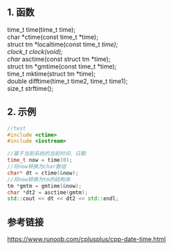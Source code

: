
## 1. 函数
time_t time(time_t time);  
char *ctime(const time_t *time);  
struct tm *localtime(const time_t *time);   
clock_t clock(void);  
char* asctime(const struct tm *time);  
struct tm *gmtime(const time_t *time);  
time_t mktime(struct tm *time);  
double difftime(time_t time2, time_t time1);  
size_t strftime();

## 2. 示例
````C++
//test
#include <ctime>
#include <iostream>

//基于当前系统的当前时间、日期
time_t now = time(0);
//将now转换为char数组
char* dt = ctime(&now);
//将now转换为tm的结构体
tm *gmtm = gmtime(&now);
char *dt2 = asctime(gmtm);
std::cout << dt << dt2 << std::endl;

````

## 参考链接
https://www.runoob.com/cplusplus/cpp-date-time.html